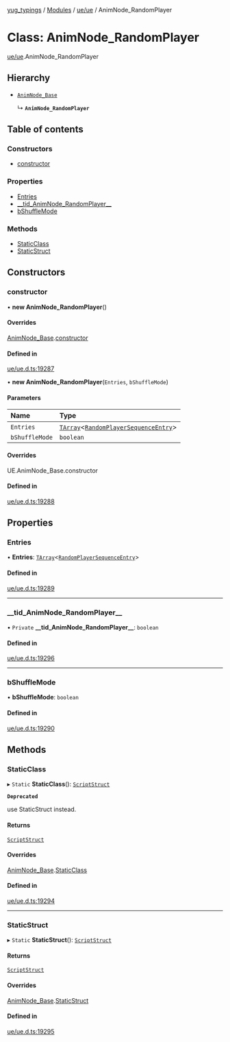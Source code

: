 [yug_typings](../README.md) / [Modules](../modules.md) / [ue/ue](../modules/ue_ue.md) / AnimNode\_RandomPlayer

# Class: AnimNode\_RandomPlayer

[ue/ue](../modules/ue_ue.md).AnimNode_RandomPlayer

## Hierarchy

- [`AnimNode_Base`](ue_ue.AnimNode_Base.md)

  ↳ **`AnimNode_RandomPlayer`**

## Table of contents

### Constructors

- [constructor](ue_ue.AnimNode_RandomPlayer.md#constructor)

### Properties

- [Entries](ue_ue.AnimNode_RandomPlayer.md#entries)
- [\_\_tid\_AnimNode\_RandomPlayer\_\_](ue_ue.AnimNode_RandomPlayer.md#__tid_animnode_randomplayer__)
- [bShuffleMode](ue_ue.AnimNode_RandomPlayer.md#bshufflemode)

### Methods

- [StaticClass](ue_ue.AnimNode_RandomPlayer.md#staticclass)
- [StaticStruct](ue_ue.AnimNode_RandomPlayer.md#staticstruct)

## Constructors

### constructor

• **new AnimNode_RandomPlayer**()

#### Overrides

[AnimNode_Base](ue_ue.AnimNode_Base.md).[constructor](ue_ue.AnimNode_Base.md#constructor)

#### Defined in

[ue/ue.d.ts:19287](https://github.com/YugMetaverse/yug_typings/blob/b7d9b19/ue/ue.d.ts#L19287)

• **new AnimNode_RandomPlayer**(`Entries`, `bShuffleMode`)

#### Parameters

| Name | Type |
| :------ | :------ |
| `Entries` | [`TArray`](../interfaces/ue_puerts.TArray.md)<[`RandomPlayerSequenceEntry`](ue_ue.RandomPlayerSequenceEntry.md)\> |
| `bShuffleMode` | `boolean` |

#### Overrides

UE.AnimNode\_Base.constructor

#### Defined in

[ue/ue.d.ts:19288](https://github.com/YugMetaverse/yug_typings/blob/b7d9b19/ue/ue.d.ts#L19288)

## Properties

### Entries

• **Entries**: [`TArray`](../interfaces/ue_puerts.TArray.md)<[`RandomPlayerSequenceEntry`](ue_ue.RandomPlayerSequenceEntry.md)\>

#### Defined in

[ue/ue.d.ts:19289](https://github.com/YugMetaverse/yug_typings/blob/b7d9b19/ue/ue.d.ts#L19289)

___

### \_\_tid\_AnimNode\_RandomPlayer\_\_

• `Private` **\_\_tid\_AnimNode\_RandomPlayer\_\_**: `boolean`

#### Defined in

[ue/ue.d.ts:19296](https://github.com/YugMetaverse/yug_typings/blob/b7d9b19/ue/ue.d.ts#L19296)

___

### bShuffleMode

• **bShuffleMode**: `boolean`

#### Defined in

[ue/ue.d.ts:19290](https://github.com/YugMetaverse/yug_typings/blob/b7d9b19/ue/ue.d.ts#L19290)

## Methods

### StaticClass

▸ `Static` **StaticClass**(): [`ScriptStruct`](ue_ue.ScriptStruct.md)

**`Deprecated`**

use StaticStruct instead.

#### Returns

[`ScriptStruct`](ue_ue.ScriptStruct.md)

#### Overrides

[AnimNode_Base](ue_ue.AnimNode_Base.md).[StaticClass](ue_ue.AnimNode_Base.md#staticclass)

#### Defined in

[ue/ue.d.ts:19294](https://github.com/YugMetaverse/yug_typings/blob/b7d9b19/ue/ue.d.ts#L19294)

___

### StaticStruct

▸ `Static` **StaticStruct**(): [`ScriptStruct`](ue_ue.ScriptStruct.md)

#### Returns

[`ScriptStruct`](ue_ue.ScriptStruct.md)

#### Overrides

[AnimNode_Base](ue_ue.AnimNode_Base.md).[StaticStruct](ue_ue.AnimNode_Base.md#staticstruct)

#### Defined in

[ue/ue.d.ts:19295](https://github.com/YugMetaverse/yug_typings/blob/b7d9b19/ue/ue.d.ts#L19295)
